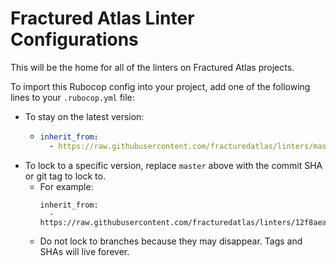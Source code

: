 # Fractured Atlas Linter Configurations

This will be the home for all of the linters on Fractured Atlas projects.

To import this Rubocop config into your project, add one of the following lines to your `.rubocop.yml` file:

- To stay on the latest version:
  - ```yaml
    inherit_from:
      - https://raw.githubusercontent.com/fracturedatlas/linters/master/.rubocop.yml
    ```
- To lock to a specific version, replace `master` above with the commit SHA or git tag to lock to.
  - For example:
    ```
    inherit_from:
      - https://raw.githubusercontent.com/fracturedatlas/linters/12f8aea7712051d31da5f8aca5cdbb2482e1a49e/.rubocop.yml
    ```
  - Do not lock to branches because they may disappear. Tags and SHAs will live forever.
